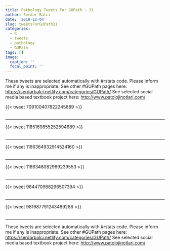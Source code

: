 ```yaml
---
title: Pathology Tweets For GUPath - 31
author: Serdar Balci
date: '2019-12-04'
slug: tweetsForGUPath31
categories:
  - R
  - tweets
  - pathology
  - GUPath
tags: []
image:
  caption: ''
  focal_point: ''
---
```



These tweets are selected automatically with #rstats code. Please inform me if any is inappropriate.
See other #GUPath pages here: https://serdarbalci.netlify.com/categories/GUPath/ 
See selected social media based textbook project here: http://www.patolojinotlari.com/

{{< tweet 709100407822245889 >}}
<br>
<br>
<hr>
{{< tweet 1185169855252594689 >}}
<br>
<br>
<hr>
{{< tweet 1166364932914524160 >}}
<br>
<br>
<hr>
{{< tweet 1166348082969239553 >}}
<br>
<br>
<hr>
{{< tweet 984470988296507394 >}}
<br>
<br>
<hr>
{{< tweet 981987791243489286 >}}
<br>
<br>
<hr>


These tweets are selected automatically with #rstats code. Please inform me if any is inappropriate.
See other #GUPath pages here: https://serdarbalci.netlify.com/categories/GUPath/ 
See selected social media based textbook project here: http://www.patolojinotlari.com/
